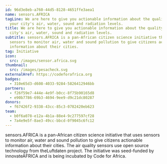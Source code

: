 ```yaml
---
id: 96d3e8eb-a760-44d5-8128-4651ffe3aea1
name: sensors.AFRICA
tagLine: We are here to give you actionable information about the quality of
  your city's air, water, sound and radiation levels.
title: We are here to give you actionable information about the quality of your
  city's air, water, sound and radiation levels.
subtitle: sensors.AFRICA is a pan-African citizen science initiative that uses
  sensors to monitor air, water and sound pollution to give citizens actionable
  information about their cities.
tag: Initiative
icon:
  src: /images/sensor.africa.svg
thumbnail:
  src: /images/pesacheck.svg
externalHref: https://codeforafrica.org
badges:
  - 310e65d3-d608-4033-9284-5826412946bb
partners:
  - f26f59e7-444e-4e9f-b0cc-8f75b90165d8
  - e90b7786-69b3-4694-9ee9-d9c21dc80287
donors:
  - f67426f2-9338-43cc-85c3-0782420eb623
team:
  - b0f6a078-e12a-4b1a-88e4-9c277597cf28
  - 7a4e9e5f-8ae3-49cc-bbcd-0f9045c6fc12
---
```


sensors.AFRICA is a pan-African citizen science initiative that uses sensors to monitor air, water and sound pollution to give citizens actionable information about their cities. The air quality sensors use open source technology from theLuftdaten project. The initiative was seed-funded by innovateAFRICA and is being incubated by Code for Africa.
